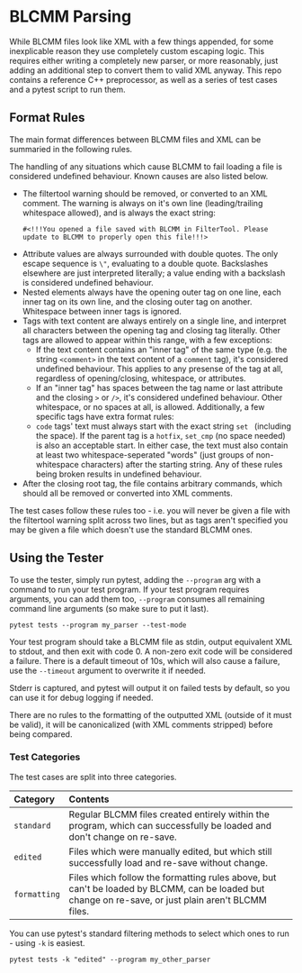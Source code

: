 # BLCMM Parsing
While BLCMM files look like XML with a few things appended, for some inexplicable reason they use
completely custom escaping logic. This requires either writing a completely new parser, or more
reasonably, just adding an additional step to convert them to valid XML anyway. This repo contains a
reference C++ preprocessor, as well as a series of test cases and a pytest script to run them.

## Format Rules
The main format differences between BLCMM files and XML can be summaried in the following rules.

The handling of any situations which cause BLCMM to fail loading a file is considered undefined
behaviour. Known causes are also listed below.

- The filtertool warning should be removed, or converted to an XML comment. The warning is always on
  it's own line (leading/trailing whitespace allowed), and is always the exact string:
  ```
  #<!!!You opened a file saved with BLCMM in FilterTool. Please update to BLCMM to properly open this file!!!>
  ```
- Attribute values are always surrounded with double quotes. The only escape sequence is `\"`,
  evaluating to a double quote. Backslashes elsewhere are just interpreted literally; a value ending
  with a backslash is considered undefined behaviour.
- Nested elements always have the opening outer tag on one line, each inner tag on its own line,
  and the closing outer tag on another. Whitespace between inner tags is ignored.
- Tags with text content are always entirely on a single line, and interpret all characters between
  the opening tag and closing tag literally. Other tags are allowed to appear within this range,
  with a few exceptions:
  - If the text content contains an "inner tag" of the same type (e.g. the string `<comment>` in the
    text content of a `comment` tag), it's considered undefined behaviour. This applies to any
    presense of the tag at all, regardless of opening/closing, whitespace, or attributes.
  - If an "inner tag" has spaces between the tag name or last attribute and the closing `>` or `/>`,
    it's considered undefined behaviour. Other whitespace, or no spaces at all, is allowed.
  Additionally, a few specific tags have extra format rules:
  - `code` tags' text must always start with the exact string `set ` (including the space). If the
    parent tag is a `hotfix`, `set_cmp` (no space needed) is also an acceptable start. In either
    case, the text must also contain at least two whitespace-seperated "words" (just groups of
    non-whitespace characters) after the starting string. Any of these rules being broken results in
    undefined behaviour.
- After the closing root tag, the file contains arbitrary commands, which should all be removed or
  converted into XML comments.

The test cases follow these rules too - i.e. you will never be given a file with the filtertool
warning split across two lines, but as tags aren't specified you may be given a file which doesn't
use the standard BLCMM ones.

## Using the Tester
To use the tester, simply run pytest, adding the `--program` arg with a command to run your test
program. If your test program requires arguments, you can add them too, `--program` consumes all
remaining command line arguments (so make sure to put it last).

```
pytest tests --program my_parser --test-mode
```

Your test program should take a BLCMM file as stdin, output equivalent XML to stdout, and then exit
with code 0. A non-zero exit code will be considered a failure. There is a default timeout of 10s,
which will also cause a failure, use the `--timeout` argument to overwrite it if needed.

Stderr is captured, and pytest will output it on failed tests by default, so you can use it for
debug logging if needed.

There are no rules to the formatting of the outputted XML (outside of it must be valid), it will be
canonicalized (with XML comments stripped) before being compared.

### Test Categories
The test cases are split into three categories.

Category     | Contents
:------------|:---------
`standard`   | Regular BLCMM files created entirely within the program, which can successfully be loaded and don't change on re-save.
`edited`     | Files which were manually edited, but which still successfully load and re-save without change.
`formatting` | Files which follow the formatting rules above, but can't be loaded by BLCMM, can be loaded but change on re-save, or just plain aren't BLCMM files.

You can use pytest's standard filtering methods to select which ones to run - using `-k` is easiest.

```
pytest tests -k "edited" --program my_other_parser
```
